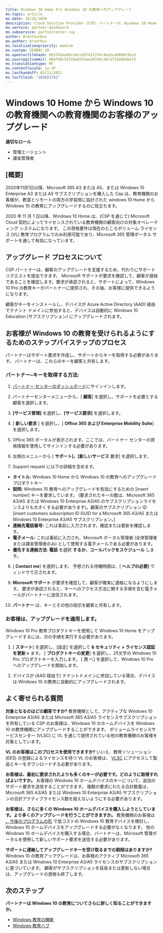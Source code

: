 ```yaml
---
title: Windows 10 Home から Windows 10 の教育へのアップグレード
ms.topic: article
ms.date: 10/28/2020
description: Cloud Solution Provider (CSP) パートナーが、Windows 10 Home から Windows 10 の教育機関の教育機関のお客様をアップグレードする方法について説明します
ms.service: partner-dashboard
ms.subservice: partnercenter-csp
author: BrentSerbus
ms.author: brserbus
ms.localizationpriority: medium
ms.custom: SEOMAY.20
ms.openlocfilehash: 6b5741ba09cedccd5f421374c4aa5ca609823bcd
ms.sourcegitcommit: 868f90c54f26a037eee29749c207a7316bb4b475
ms.translationtype: MT
ms.contentlocale: ja-JP
ms.lasthandoff: 03/11/2021
ms.locfileid: "103022742"
---
```

# <a name="upgrade-some-education-customers-from-windows-10-home-to-windows-10-education"></a>Windows 10 Home から Windows 10 の教育機関への教育機関のお客様のアップグレード

**適切なロール**

- 管理エージェント
- 課金管理者

## <a name="overview"></a>[概要]

2020年11月1日以降、Microsoft 365 A3 または A5、または Windows 10 Enterprise A3 または A5 サブスクリプションを購入した Csp は、教育機関のお客様が、教室とリモートの両方の学習用に設計された windows 10 Home から Windows 10 の教育にアップグレードするのに役立ちます。

2020 年 11 月 1 日以降、Windows 10 Home は、(CSP を通じて) Microsoft Cloud 契約によってライセンスされている教育機関の顧客向けの対象オペレーティング システムになります。 この資格要件は現在のところボリューム ライセンス (VL) 教育プログラムでのみ利用可能であり、Microsoft 365 管理ポータル サポートを通して有効になっています。 

## <a name="how-the-upgrade-process-works"></a>アップグレード プロセスについて

CSP パートナーは、顧客のアップグレードを支援するため、代わりにサポート リクエストを提出できます。 Microsoft サポートが要求を確認して、顧客が適格であることを確認します。要求が承認されると、サポートによって、Windows 10 Pro の教育キーがパートナーに提供され、その後、お客様に提供できるようになります。

顧客がキーをインストールし、デバイスが Azure Active Directory (AAD) 経由でテナント ドメインに参加すると、デバイスは自動的に Windows 10 Education (サブスクリプション) にアップグレードされます。   

## <a name="step-by-step-process-for-customers-to-get-windows-10-education"></a>お客様が Windows 10 の教育を受けられるようにするためのステップバイステップのプロセス

パートナーはサポート要求を作成し、サポートからキーを取得する必要があります。 パートナーは、これらのキーを顧客と共有します。

### <a name="partners--how-to-get-the-keys"></a>パートナー–キーを取得する方法:

1. [パートナー センターのダッシュボード](https://partner.microsoft.com/dashboard)にサインインします。

2. パートナーセンターメニューから、[ **顧客**] を選択し、サポートを必要とする顧客を選択します。

3. **[サービス管理]** を選択し、**[サービス要求]** を選択します。

4. [ **新しい要求** ] を選択し、[ **Office 365 および Enterprise Mobility Suite**] を選択します。

5. Office 365 ポータルが表示されます。ここでは、パートナー センターの資格情報を使用してサインインする必要があります。

6. 左側のメニューから [ **サポート]、[新しいサービス** 要求] を選択します。

7. Support request に以下の詳細を含めます。

- **タイトル:** Windows 10 Home から Windows 10 の教育へのアップグレードプロダクトキー
- **説明:** Windows 10 教育へのアップグレードを有効にするための [insert number] キーを要求しています。 (要求されたキーの数は、Microsoft 365 A3/A5 または Windows 10 Enterprise A3/A5 のサブスクリプションライセンスよりも大きくする必要があります)。顧客のサブスクリプション ID [insert customers subscription ID GUID for a Microsoft 365 A3/A5 または Windows 10 Enterprise A3/A5 サブスクリプション。]
- **連絡先電話番号:** これは事前に入力されます。確認または更新を確認します。
- **電子メール:** これは事前に入力され、Microsoft ポータル管理者 (全体管理者または課金管理者のみ) として使用する電子メールである必要があります。
- **優先する連絡方法**: **電話** を選択 **するか、コールバックをスケジュール** します。

8. [ **Contact me**] を選択します。 予想される待機時間は、[ **ヘルプの必要]** ウィンドウで示されます。

9. **Microsoft サポート** が要求を確認して、顧客が確実に適格になるようにします。 要求が承認されると、キーへのアクセス方法に関する手順を含む電子メールがパートナーに送信されます。

10. **パートナー** は、キーとその他の指示を顧客と共有します。

### <a name="customer-applies-the-upgrade"></a>お客様は、アップグレードを適用します。

Windows 10 Pro 教育プロダクトキーを使用して Windows 10 Home をアップグレードするには、次の手順を実行する必要があります。  

1. [ **スタート**] を選択し、[設定] を選択して **& セキュリティ > ライセンス認証を更新 >** ます。 [ **プロダクトキーの変更**] を選択し、25文字の Windows 10 Pro プロダクトキーを入力します。 [ **次** へ] を選択して、Windows 10 Pro へのアップグレードを開始します。

2. デバイスが (AAD 経由で) テナントドメインに参加している場合、デバイスは Windows 10 の教育に自動的にアップグレードされます。  

## <a name="frequently-asked-questions"></a>よく寄せられる質問

**対象となるのはどの顧客ですか?**
教育機関として、アクティブな Windows 10 Enterprise A3/A5 または Microsoft 365 A3/A5 ライセンスサブスクリプションを所有している CSP のお客様は、Windows 10 のホームデバイスを Windows 10 の教育機関にアップグレードすることができます。 ボリュームライセンスサービスセンター (VLSC) に VL を通じて提供されている他の教育機関のお客様を対象としています。

**VL のお客様はこのプロセスを使用できますか?**
いいえ、教育ソリューション (EES) の登録によるライセンスを持つ VL のお客様は、 [VLSC](https://www.microsoft.com/Licensing/servicecenter/default.aspx) にアクセスして製品とキーをダウンロードする必要があります。 

**お客様は、最初に要求されたよりも多くのキーが必要です。どのように取得すればよいですか。**
お客様の Windows 10 ホームデバイスのキーについて、追加のサポート要求を送信することができます。 複数の要求にわたる合計数量は、Microsoft 365 A3/A5 または Windows 10 Enterprise A3/A5 サブスクリプションの合計アクティブライセンス数を超えないようにする必要があります。

**お客様は、さらに多くの Windows 10 ホームデバイスを購入しようとしています。より多くのアップグレードを行うことができますか。**
教育機関のお客様は [、今後のプログラムの形](https://www.microsoft.com/education/products/windows/shapethefuture.aspx) で低コストの Windows 10 教育デバイスを検討し、Windows 10 ホームデバイスをアップグレードする必要がなくなります。 他の Windows 10 ホームデバイスを購入する場合、パートナーは、Microsoft 管理ポータルを使用して新しいサポート要求を送信する必要があります。

**サポートに連絡してアップグレードキーを受け取るまでの期限はありますか?**
Windows 10 の教育アップグレードは、お客様のアクティブ Microsoft 365 A3/A5 または Windows 10 Enterprise A3/A5 ライセンスのサブスクリプションに基づいています。 顧客がサブスクリプションを延長または更新しない場合は、アップグレードの資格も終了します。

## <a name="next-steps"></a>次のステップ

**パートナーは Windows 10 の教育についてさらに詳しく知ることができますか。**

- [Windows 教育の機能](https://www.microsoft.com/education/products/windows/features)
- [Windows 教育ハブ](/education/windows/)